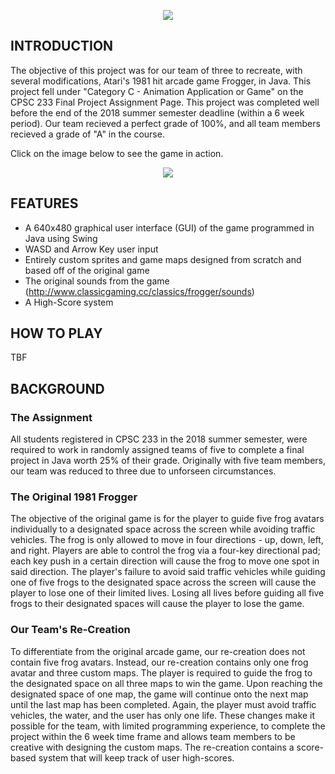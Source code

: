 <p align="center">
  <img src ="https://user-images.githubusercontent.com/26640786/44117461-9012c196-9fd0-11e8-9b22-2e9bb247ab9e.png">
</p>

## INTRODUCTION
The objective of this project was for our team of three to recreate, with several modifications, Atari's 1981 hit arcade game Frogger, in Java. This project fell under "Category C - Animation Application or Game" on the CPSC 233 Final Project Assignment Page. This project was completed well before the end of the 2018 summer semester deadline (within a 6 week period). Our team recieved a perfect grade of 100%, and all team members recieved a grade of "A" in the course. 

Click on the image below to see the game in action.

<p align="center">
  <a href="https://youtu.be/tUpP06fg004">
  <img src ="https://user-images.githubusercontent.com/26640786/44304183-ba4a4080-a311-11e8-91fb-f6eeaea4fa60.png">
  </a>
</p>

## FEATURES
- A 640x480 graphical user interface (GUI) of the game programmed in Java using Swing
- WASD and Arrow Key user input
- Entirely custom sprites and game maps designed from scratch and based off of the original game
- The original sounds from the game (http://www.classicgaming.cc/classics/frogger/sounds)
- A High-Score system

## HOW TO PLAY
TBF

## BACKGROUND
### The Assignment
All students registered in CPSC 233 in the 2018 summer semester, were required to work in randomly assigned teams of five to complete a final project in Java worth 25% of their grade. Originally with five team members, our team was reduced to three due to unforseen circumstances.
### The Original 1981 Frogger
The objective of the original game is for the player to guide five frog avatars individually to a designated space across the screen while avoiding traffic vehicles. The frog is only allowed to move in four directions - up, down, left, and right. Players are able to control the frog via a four-key directional pad; each key push in a certain direction will cause the frog to move one spot in said direction. The player's failure to avoid said traffic vehicles while guiding one of five frogs to the designated space across the screen will cause the player to lose one of their limited lives. Losing all lives before guiding all five frogs to their designated spaces will cause the player to lose the game.
### Our Team's Re-Creation
To differentiate from the original arcade game, our re-creation does not contain five frog avatars. Instead, our re-creation contains only one frog avatar and three custom maps. The player is required to guide the frog to the designated space on all three maps to win the game. Upon reaching the designated space of one map, the game will continue onto the next map until the last map has been completed. Again, the player must avoid traffic vehicles, the water, and the user has only one life. These changes make it possible for the team, with limited programming experience, to complete the project within the 6 week time frame and allows team members to be creative with designing the custom maps. The re-creation contains a score-based system that will keep track of user high-scores.
